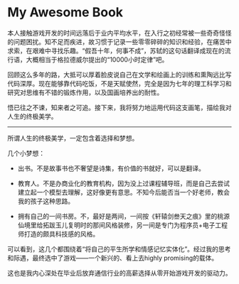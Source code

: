 # My Awesome Book

本人接触游戏开发的时间远落后于业内平均水平，在入行之初经常被一些奇奇怪怪的问题困扰。知不足而疾进，故习惯于记录一些零零碎碎的知识和经验，在痛苦中求索，在艰难中寻找乐趣。“假吾十年，何事不成”，苏轼的这句话翻译成现在的流行语，大概相当于格拉德威尔提出的“10000小时定律”吧。

回顾这么多年的路，大抵可以厚着脸皮说自己在文学和绘画上的训练和熏陶远比写代码深厚。现在能够靠代码吃饭，不是天赋使然，完全是因为七年的理工科学习和研究对思维有不错的锻炼作用，以及国画培养出的耐性。

悟已往之不谏，知来者之可追。接下来，我将努力地运用代码这支画笔，描绘我对人生的终极美学。

---

所谓人生的终极美学，一定包含着选择和梦想。

几个小梦想：

* 出书。不是故事书也不奢望是诗集，有价值的书就好，可以是翻译。

* 教育人。不是办商业化的教育机构，因为没上过课程辅导班，而是自己去尝试建立起一个模型去理解，这好像更有意思。不知今后能否当一个好老师，教会我的孩子这种思路。

* 拥有自己的一间书房。不，最好是两间，一间按《轩辕剑叁天之痕》里的桃源仙境里给拓跋玉儿复明时的那间风格装修，另一间是专门为程序员+电子工程师打造的颇具科技感的风格。

可以看到，这几个都围绕着“将自己的平生所学和情感记忆实体化”。经过我的思考和际遇，最终选中了游戏——一个新兴的、看上去highly promising的载体。



这也是我内心深处在毕业后放弃通信行业的高薪选择从零开始游戏开发的驱动力。

